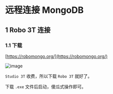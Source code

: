 # 远程连接 MongoDB

## 1 Robo 3T 连接

### 1.1 下载

[https://robomongo.org/](https://robomongo.org/)

![image](https://github.com/TomatoZ7/notes-of-tz/blob/master/nosql/MongoDB/images/mongo_connect_1.jpg)

`Studio 3T` 收费，所以下载 `Robo 3T` 就好了。

下载 `.exe` 文件后启动，傻瓜式操作即可。